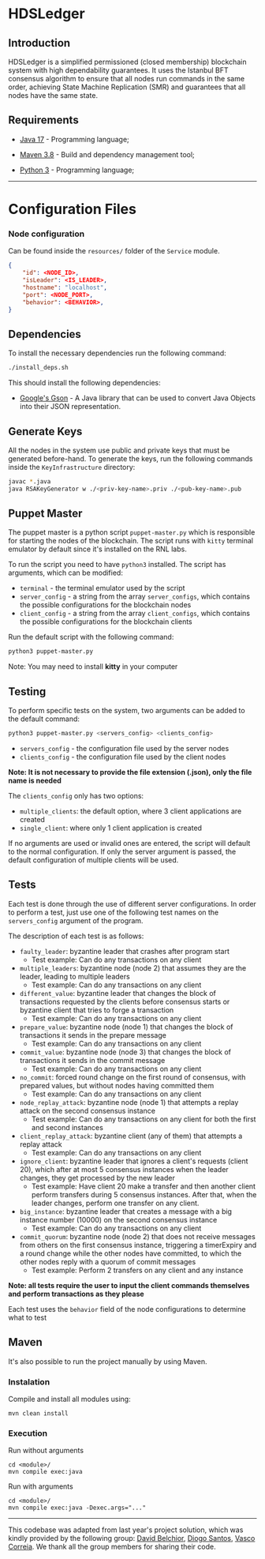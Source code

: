 # HDSLedger

## Introduction

HDSLedger is a simplified permissioned (closed membership) blockchain system with high dependability
guarantees. It uses the Istanbul BFT consensus algorithm to ensure that all nodes run commands
in the same order, achieving State Machine Replication (SMR) and guarantees that all nodes
have the same state.

## Requirements

- [Java 17](https://www.oracle.com/java/technologies/javase-jdk17-downloads.html) - Programming language;

- [Maven 3.8](https://maven.apache.org/) - Build and dependency management tool;

- [Python 3](https://www.python.org/downloads/) - Programming language;

---

# Configuration Files

### Node configuration

Can be found inside the `resources/` folder of the `Service` module.

```json
{
    "id": <NODE_ID>,
    "isLeader": <IS_LEADER>,
    "hostname": "localhost",
    "port": <NODE_PORT>,
    "behavior": <BEHAVIOR>,
}
```

## Dependencies

To install the necessary dependencies run the following command:

```bash
./install_deps.sh
```

This should install the following dependencies:

- [Google's Gson](https://github.com/google/gson) - A Java library that can be used to convert Java Objects into their JSON representation.

## Generate Keys

All the nodes in the system use public and private keys that must be generated before-hand.
To generate the keys, run the following commands inside the `KeyInfrastructure` directory:

```bash
javac *.java
java RSAKeyGenerator w ./<priv-key-name>.priv ./<pub-key-name>.pub
```

## Puppet Master

The puppet master is a python script `puppet-master.py` which is responsible for starting the nodes
of the blockchain.
The script runs with `kitty` terminal emulator by default since it's installed on the RNL labs.

To run the script you need to have `python3` installed.
The script has arguments, which can be modified:

- `terminal` - the terminal emulator used by the script
- `server_config` - a string from the array `server_configs`, which contains the possible configurations for the blockchain nodes
- `client_config` - a string from the array `client_configs`, which contains the possible configurations for the blockchain clients

Run the default script with the following command:

```bash
python3 puppet-master.py
```
Note: You may need to install **kitty** in your computer

## Testing

To perform specific tests on the system, two arguments can be added to the default command:

```bash
python3 puppet-master.py <servers_config> <clients_config>
```

- `servers_config` - the configuration file used by the server nodes
- `clients_config` - the configuration file used by the client nodes

**Note: It is not necessary to provide the file extension (.json), only the file name is needed**

The `clients_config` only has two options:

- `multiple_clients`: the default option, where 3 client applications are created
- `single_client`: where only 1 client application is created

If no arguments are used or invalid ones are entered, the script will default to the normal configuration. If only the server argument is passed, the default configuration of multiple clients will be used.

## Tests

Each test is done through the use of different server configurations. In order to perform a test, just use one of the following test names on the `servers_config` argument of the program.

The description of each test is as follows:

- `faulty_leader`: byzantine leader that crashes after program start
    - Test example: Can do any transactions on any client
- `multiple_leaders`: byzantine node (node 2) that assumes they are the leader, leading to multiple leaders
    - Test example: Can do any transactions on any client
- `different_value`: byzantine leader that changes the block of transactions requested by the clients before consensus starts or byzantine client that tries to forge a transaction
    - Test example: Can do any transactions on any client
- `prepare_value`: byzantine node (node 1) that changes the block of transactions it sends in the prepare message
    - Test example: Can do any transactions on any client
- `commit_value`: byzantine node (node 3) that changes the block of transactions it sends in the commit message
    - Test example: Can do any transactions on any client
- `no_commit`: forced round change on the first round of consensus, with prepared values, but without nodes having committed them
    - Test example: Can do any transactions on any client
- `node_replay_attack`: byzantine node (node 1) that attempts a replay attack on the second consensus instance
    - Test example: Can do any transactions on any client for both the first and second instances
- `client_replay_attack`: byzantine client (any of them) that attempts a replay attack
    - Test example: Can do any transactions on any client
- `ignore_client`: byzantine leader that ignores a client's requests (client 20), which after at most 5 consensus instances when the leader changes, they get processed by the new leader
    - Test example: Have client 20 make a transfer and then another client perform transfers during 5 consensus instances. After that, when the leader changes, perform one transfer on any client.
- `big_instance`: byzantine leader that creates a message with a big instance number (10000) on the second consensus instance
    - Test example: Can do any transactions on any client
- `commit_quorum`: byzantine node (node 2) that does not receive messages from others on the first consensus instance, triggering a timerExpiry and a round change while the other nodes have committed, to which the other nodes reply with a quorum of commit messages
    - Test example: Perform 2 transfers on any client and any instance

**Note: all tests require the user to input the client commands themselves and perform transactions as they please**

Each test uses the `behavior` field of the node configurations to determine what to test

## Maven

It's also possible to run the project manually by using Maven.

### Instalation

Compile and install all modules using:

```
mvn clean install
```

### Execution

Run without arguments

```
cd <module>/
mvn compile exec:java
```

Run with arguments

```
cd <module>/
mvn compile exec:java -Dexec.args="..."
```
---
This codebase was adapted from last year's project solution, which was kindly provided by the following group: [David Belchior](https://github.com/DavidAkaFunky), [Diogo Santos](https://github.com/DiogoSantoss), [Vasco Correia](https://github.com/Vaascoo). We thank all the group members for sharing their code.

